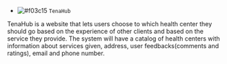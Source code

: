 - ![#f03c15](https://placehold.it/15/f03c15/000000?text=+) `TenaHub` 

TenaHub is a website that lets users choose to which health center they should go based on the experience of other clients and based on the service they provide. The system will have a catalog of health centers with information about services given, address, user feedbacks(comments and ratings), email and phone number.
